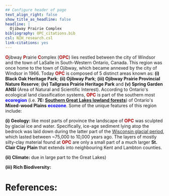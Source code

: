 ```yaml
---
## Configure header of page
text_align_right: false
show_title_as_headline: false
headline: |
  Ojibway Prairie Complex
bibliography: OPC_citations.bib
csl: NIH_research.csl
link-citations: yes
---
```

<style type="text/css">
#Dred { font-weight: bold; color: rgb(175, 0, 0); }
#Gold { font-weight: bold; color: rgb(230, 190, 0); }
#Fgr { font-weight: bold; color: rgb(20, 80, 20); }
#Blue { font-weight: bold; color: blue; }
</style>

<!-- this is a subheadline -->
<span id="Dred">O</span>jibway <span id="Dred">P</span>rairie <span id="Dred">C</span>omplex (<span id="Dred">OPC</span>) lies nestled between the city of Windsor and the town of LaSalle in South-Western Ontario, Canada. This region was once home to the town of Ojibway, which became annexed by the city of Windsor in 1966. Today <span id="Dred">OPC</span> is composed of 5 distinct areas known as: **(i) Black Oak Heritage Park**; **(ii) Ojibway Park**; **(iii) Ojibway Prairie Provincial Nature Reserve**; **(iv) Tallgrass Prairie Heritage Park** and **(v) Spring Garden ANSI** (Area of Natural and Scientific Interest). According to Ontario's ecological land classification systems, <span id="Dred">OPC</span> is part of the southern most <span id="Blue">ecoregion</span> (i.e. **7E: [Southern Great Lakes lowland forests](https://www.ontario.ca/page/ecosystems-ontario-part-1-ecozones-and-ecoregions)**) of Ontario's **Mixed-wood Plains** <span id="Blue">ecozone</span>. Some of the unique features of this region include:  

**(i) Geology:** like most parts of province the landscape of <span id="Dred">OPC</span> was sculpted by glacial ice and water. Specifically, ice-age sediment lying atop the bedrock was laid down during the latter part of the [Wisconsin glacial period](https://opentextbc.ca/geology/chapter/16-1-glacial-periods-in-earths-history/), which lasted between ~75,000 to 10,000 years ago. The layers of mostly silty-clay material found at <span id="Dred">OPC</span> are only a small part of a much larger **St. Clair Clay Plain** that extends into neighbouring Kent and Lambton counties.

**(ii) Climate:** due in large part to the Great Lakes)

**(iii) Rich Biodiversity:** 

# References:

